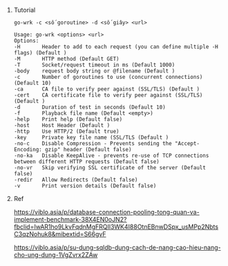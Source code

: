 
1. Tutorial

    ```
    go-wrk -c <số goroutine> -d <số giây> <url>
    ```    

    ```
    Usage: go-wrk <options> <url>
    Options:
    -H       Header to add to each request (you can define multiple -H flags) (Default )
    -M       HTTP method (Default GET)
    -T       Socket/request timeout in ms (Default 1000)
    -body    request body string or @filename (Default )
    -c       Number of goroutines to use (concurrent connections) (Default 10)
    -ca      CA file to verify peer against (SSL/TLS) (Default )
    -cert    CA certificate file to verify peer against (SSL/TLS) (Default )
    -d       Duration of test in seconds (Default 10)
    -f       Playback file name (Default <empty>)
    -help    Print help (Default false)
    -host    Host Header (Default )
    -http    Use HTTP/2 (Default true)
    -key     Private key file name (SSL/TLS (Default )
    -no-c    Disable Compression - Prevents sending the "Accept-Encoding: gzip" header (Default false)
    -no-ka   Disable KeepAlive - prevents re-use of TCP connections between different HTTP requests (Default false)
    -no-vr   Skip verifying SSL certificate of the server (Default false)
    -redir   Allow Redirects (Default false)
    -v       Print version details (Default false)
    ```
2. Ref

   https://viblo.asia/p/database-connection-pooling-tong-quan-va-implement-benchmark-38X4EN0oJN2?fbclid=IwAR1ho9LkvFqdnMgFRQIl3WK4I88OtnEBnwDSpx_usMPp2NbtsC3qzNohuk8&mibextid=S66gvF

   https://viblo.asia/p/su-dung-sqldb-dung-cach-de-nang-cao-hieu-nang-cho-ung-dung-1VgZvrx2ZAw